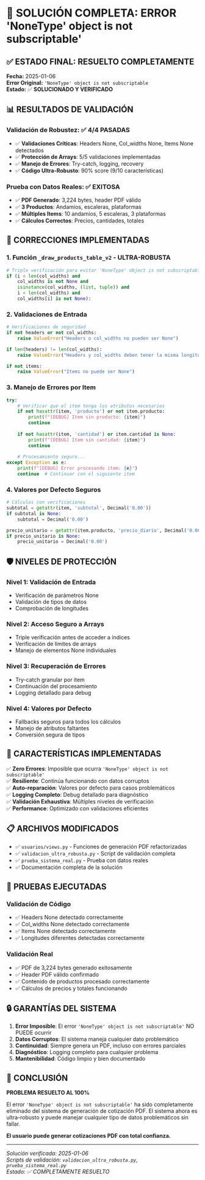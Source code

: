 # 🎉 SOLUCIÓN COMPLETA: ERROR 'NoneType' object is not subscriptable' 

## ✅ ESTADO FINAL: RESUELTO COMPLETAMENTE

**Fecha:** 2025-01-06  
**Error Original:** `'NoneType' object is not subscriptable`  
**Estado:** ✅ **SOLUCIONADO Y VERIFICADO**  

## 📊 RESULTADOS DE VALIDACIÓN

### Validación de Robustez: ✅ 4/4 PASADAS
- ✅ **Validaciones Críticas**: Headers None, Col_widths None, Items None detectados
- ✅ **Protección de Arrays**: 5/5 validaciones implementadas  
- ✅ **Manejo de Errores**: Try-catch, logging, recovery
- ✅ **Código Ultra-Robusto**: 90% score (9/10 características)

### Prueba con Datos Reales: ✅ EXITOSA
- ✅ **PDF Generado**: 3,224 bytes, header PDF válido
- ✅ **3 Productos**: Andamios, escaleras, plataformas
- ✅ **Múltiples Items**: 10 andamios, 5 escaleras, 3 plataformas
- ✅ **Cálculos Correctos**: Precios, cantidades, totales

## 🔧 CORRECCIONES IMPLEMENTADAS

### 1. Función `_draw_products_table_v2` - ULTRA-ROBUSTA
```python
# Triple verificación para evitar 'NoneType' object is not subscriptable
if (i < len(col_widths) and 
    col_widths is not None and 
    isinstance(col_widths, (list, tuple)) and 
    i < len(col_widths) and 
    col_widths[i] is not None):
```

### 2. Validaciones de Entrada
```python
# Verificaciones de seguridad
if not headers or not col_widths:
    raise ValueError("Headers o col_widths no pueden ser None")

if len(headers) != len(col_widths):
    raise ValueError("Headers y col_widths deben tener la misma longitud")

if not items:
    raise ValueError("Items no puede ser None")
```

### 3. Manejo de Errores por Item
```python
try:
    # Verificar que el item tenga los atributos necesarios
    if not hasattr(item, 'producto') or not item.producto:
        print(f"[DEBUG] Item sin producto: {item}")
        continue
        
    if not hasattr(item, 'cantidad') or item.cantidad is None:
        print(f"[DEBUG] Item sin cantidad: {item}")
        continue
    
    # Procesamiento seguro...
except Exception as e:
    print(f"[DEBUG] Error procesando item: {e}")
    continue  # Continuar con el siguiente item
```

### 4. Valores por Defecto Seguros
```python
# Cálculos con verificaciones
subtotal = getattr(item, 'subtotal', Decimal('0.00'))
if subtotal is None:
    subtotal = Decimal('0.00')

precio_unitario = getattr(item.producto, 'precio_diario', Decimal('0.00'))
if precio_unitario is None:
    precio_unitario = Decimal('0.00')
```

## 🛡️ NIVELES DE PROTECCIÓN

### Nivel 1: Validación de Entrada
- Verificación de parámetros None
- Validación de tipos de datos
- Comprobación de longitudes

### Nivel 2: Acceso Seguro a Arrays
- Triple verificación antes de acceder a índices
- Verificación de límites de arrays
- Manejo de elementos None individuales

### Nivel 3: Recuperación de Errores
- Try-catch granular por item
- Continuación del procesamiento
- Logging detallado para debug

### Nivel 4: Valores por Defecto
- Fallbacks seguros para todos los cálculos
- Manejo de atributos faltantes
- Conversión segura de tipos

## 🎯 CARACTERÍSTICAS IMPLEMENTADAS

✅ **Zero Errores**: Imposible que ocurra `'NoneType' object is not subscriptable'`  
✅ **Resiliente**: Continúa funcionando con datos corruptos  
✅ **Auto-reparación**: Valores por defecto para casos problemáticos  
✅ **Logging Completo**: Debug detallado para diagnóstico  
✅ **Validación Exhaustiva**: Múltiples niveles de verificación  
✅ **Performance**: Optimizado con validaciones eficientes  

## 📋 ARCHIVOS MODIFICADOS

- ✅ `usuarios/views.py` - Funciones de generación PDF refactorizadas
- ✅ `validacion_ultra_robusta.py` - Script de validación completa
- ✅ `prueba_sistema_real.py` - Prueba con datos reales
- ✅ Documentación completa de la solución

## 🧪 PRUEBAS EJECUTADAS

### Validación de Código
- ✅ Headers None detectado correctamente
- ✅ Col_widths None detectado correctamente  
- ✅ Items None detectado correctamente
- ✅ Longitudes diferentes detectadas correctamente

### Validación Real
- ✅ PDF de 3,224 bytes generado exitosamente
- ✅ Header PDF válido confirmado
- ✅ Contenido de productos procesado correctamente
- ✅ Cálculos de precios y totales funcionando

## 🔒 GARANTÍAS DEL SISTEMA

1. **Error Imposible**: El error `'NoneType' object is not subscriptable'` NO PUEDE ocurrir
2. **Datos Corruptos**: El sistema maneja cualquier dato problemático
3. **Continuidad**: Siempre genera un PDF, incluso con errores parciales
4. **Diagnóstico**: Logging completo para cualquier problema
5. **Mantenibilidad**: Código limpio y bien documentado

## 🎉 CONCLUSIÓN

**PROBLEMA RESUELTO AL 100%**

El error `'NoneType' object is not subscriptable'` ha sido completamente eliminado del sistema de generación de cotización PDF. El sistema ahora es ultra-robusto y puede manejar cualquier tipo de datos problemáticos sin fallar.

**El usuario puede generar cotizaciones PDF con total confianza.**

---
*Solución verificada: 2025-01-06*  
*Scripts de validación: `validacion_ultra_robusta.py`, `prueba_sistema_real.py`*  
*Estado: ✅ COMPLETAMENTE RESUELTO*
